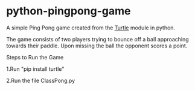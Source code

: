 # python-pingpong-game

A simple Ping Pong game created from the [Turtle](https://docs.python.org/3/library/turtle.html) module in python. 

The game consists of two players trying to bounce off a ball approaching towards their paddle. 
Upon missing the ball the opponent scores a point.

Steps to Run the Game 


1.Run "pip install turtle"

2.Run the file ClassPong.py

